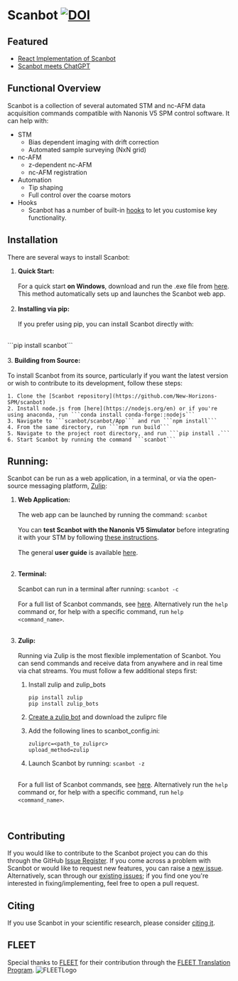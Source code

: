 <!-- Google tag (gtag.js) -->
<script async src="https://www.googletagmanager.com/gtag/js?id=G-6MK4DRHXWM"></script>
<script>
  window.dataLayer = window.dataLayer || [];
  function gtag(){dataLayer.push(arguments);}
  gtag('js', new Date());

  gtag('config', 'G-6MK4DRHXWM');
</script>
# Scanbot       [![DOI](https://zenodo.org/badge/487719232.svg)](https://zenodo.org/badge/latestdoi/487719232)

## Featured
* [React Implementation of Scanbot](./featured/#web-app)<br>
* [Scanbot meets ChatGPT](./featured/#scanbot-meets-chatgpt)

## Functional Overview
Scanbot is a collection of several automated STM and nc-AFM data acquisition commands compatible with Nanonis V5 SPM control software. It can help with:

* STM
    - Bias dependent imaging with drift correction
    - Automated sample surveying (NxN grid)
* nc-AFM
    - z-dependent nc-AFM
    - nc-AFM registration
* Automation
    - Tip shaping
    - Full control over the coarse motors
* Hooks
    - Scanbot has a number of built-in [hooks](./hooks) to let you customise key functionality.
    
## Installation

There are several ways to install Scanbot:

1. <strong>Quick Start:</strong><br><br>
    For a quick start <strong>on Windows</strong>, download and run the .exe file from [here](https://firebasestorage.googleapis.com/v0/b/scanbot-46390.appspot.com/o/scanbot-react%2Fscanbot_V4.2.zip?alt=media&token=f4136859-1fc8-42c6-b254-14c92f434e05).
    This method automatically sets up and launches the Scanbot web app.
<br><br>
2. <strong>Installing via pip:</strong><br><br>
If you prefer using pip, you can install Scanbot directly with:
<br>
```pip install scanbot```
<br><br>
3. <strong>Building from Source:</strong><br><br>
    To install Scanbot from its source, particularly if you want the latest version or wish to contribute to its development, follow these steps:

    1. Clone the [Scanbot repository](https://github.com/New-Horizons-SPM/scanbot)
    2. Install node.js from [here](https://nodejs.org/en) or if you're using anaconda, run ```conda install conda-forge::nodejs```
    3. Navigate to ```scanbot/scanbot/App``` and run ```npm install```
    4. From the same directory, run ```npm run build```
    5. Navigate to the project root directory, and run ```pip install .```
    6. Start Scanbot by running the command ```scanbot```


## Running:

Scanbot can be run as a web application, in a terminal, or via the open-source messaging platform, [Zulip](https://zulip.com/):

1. <strong>Web Application:</strong><br><br>
    The web app can be launched by running the command: ```scanbot```
    <br><br>
    You can <strong>test Scanbot with the Nanonis V5 Simulator</strong> before integrating it with your STM by following [these instructions](./web-app-test).
    <br><br>
    The general <strong>user guide</strong> is available [here](./web-app)</strong>.
<br><br>
2. <strong>Terminal:</strong><br><br>
    Scanbot can run in a terminal after running: ```scanbot -c```
    <br><br>
    For a full list of Scanbot commands, see [here](./commands). Alternatively run the ```help``` command or, for help with a specific command, run ```help <command_name>```.
<br><br>
3. <strong>Zulip:</strong><br><br>
    Running via Zulip is the most flexible implementation of Scanbot. You can send commands and receive data from anywhere and in real time via chat streams.
    You must follow a few additional steps first:
    
    1. Install zulip and zulip_bots
        
        ```pip install zulip```<br>
        ```pip install zulip_bots```
        
    2. [Create a zulip bot](https://zulip.com/help/add-a-bot-or-integration) and download the zuliprc file

    3. Add the following lines to scanbot_config.ini:
        
        ```zuliprc=<path_to_zuliprc>```<br>
        ```upload_method=zulip```
    
    4. Launch Scanbot by running: ```scanbot -z```
    <br><br>
    
    For a full list of Scanbot commands, see [here](./commands). Alternatively run the ```help``` command or, for help with a specific command, run ```help <command_name>```.
<br>

## Contributing
If you would like to contribute to the Scanbot project you can do this through the GitHub [Issue Register](https://github.com/New-Horizons-SPM/scanbot/issues).
If you come across a problem with Scanbot or would like to request new features, you can raise a [new issue](https://github.com/New-Horizons-SPM/scanbot/issues/new).
Alternatively, scan through our [existing issues](https://github.com/New-Horizons-SPM/scanbot/issues); if you find one you're interested in fixing/implementing, feel free to open a pull request.

## Citing

If you use Scanbot in your scientific research, please consider [citing it](https://zenodo.org/badge/latestdoi/487719232).

## FLEET
Special thanks to [FLEET](https://www.fleet.org.au/) for their contribution through the [FLEET Translation Program](https://www.fleet.org.au/translation/#:~:text=A%20new%20FLEET%20program%20provides,translation%20skills%20in%20Centre%20membership.).
![FLEETLogo](fleet-logo.png)